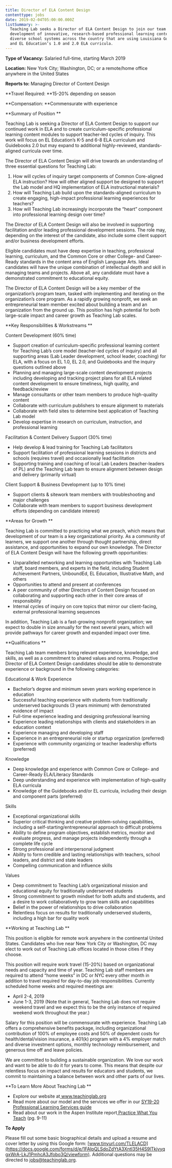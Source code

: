 ```yaml
---
title: Director of ELA Content Design
contenttype: jobs
date: 2019-02-04T05:00:00.000Z
listSummary: >-
  Teaching Lab seeks a Director of ELA Content Design to join our team to lead a
  development of innovative, research-based professional learning content for
  diverse school systems across the country that are using Louisiana Guidebooks
  and EL Education’s 1.0 and 2.0 ELA curricula.
---
```

**Type of Vacancy:** Salaried full-time, starting March 2019  

**Location:** New York City; Washington, DC; or a remote/home office anywhere in the United States 

**Reports to:** Managing Director of Content Design

**Travel Required: **15-20% depending on season

**Compensation: **Commensurate with experience 

**Summary of Position
**

Teaching Lab is seeking a Director of ELA Content Design to support our continued work in ELA and to create curriculum-specific professional learning content modules to support teacher-led cycles of inquiry. This work will focus on EL Education’s K-5 and 6-8 ELA curriculum and Guidebooks 2.0 but may expand to additional highly-reviewed, standards-aligned curricula over time.

The Director of ELA Content Design will drive towards an understanding of three essential questions for Teaching Lab:

1. How will cycles of inquiry target components of Common Core-aligned ELA instruction? How will other aligned support be designed to support the Lab model and HQ implementation of ELA instructional materials?
2. How will Teaching Lab build upon the standards-aligned curriculum to create engaging, high-impact professional learning experiences for teachers?
3. How will Teaching Lab increasingly incorporate the “heart” component into professional learning design over time? 

The Director of ELA Content Design will also be involved in supporting facilitation and/or leading professional development sessions. The role may, depending on the interest of the candidate, also include some client support and/or business development efforts. 

Eligible candidates must have deep expertise in teaching, professional learning, curriculum, and the Common Core or other College- and Career-Ready standards in the content area of English Language Arts. Ideal candidates will have the unique combination of intellectual depth and skill in managing teams and projects. Above all, any candidate must have a demonstrated commitment to educational equity.

The Director of ELA Content Design will be a key member of the organization’s program team, tasked with implementing and iterating on the organization’s core program. As a rapidly growing nonprofit, we seek an entrepreneurial team member excited about building a team and an organization from the ground up. This position has high potential for both large-scale impact and career growth as Teaching Lab scales.

**Key Responsibilities & Workstreams
**

Content Development (60% time)

* Support creation of curriculum-specific professional learning content for Teaching Lab’s core model (teacher-led cycles of inquiry) and all supporting areas (Lab Leader development, school leader, coaching) for ELA, with a focus on EL 1.0, EL 2.0, and Guidebooks and the inquiry questions outlined above
* Planning and managing large-scale content development projects including developing and tracking project plans for all ELA related content development to ensure timeliness, high quality, and feedback/review
* Manage consultants or other team members to produce high-quality content
* Collaborate with curriculum publishers to ensure alignment to materials 
* Collaborate with field sites to determine best application of Teaching Lab model 
* Develop expertise in research on curriculum, instruction, and professional learning

Facilitation & Content Delivery Support (30% time)

* Help develop & lead training for Teaching Lab facilitators
* Support facilitation of professional learning sessions in districts and schools (requires travel) and occasionally lead facilitation
* Supporting training and coaching of local Lab Leaders (teacher-leaders of PL) and the Teaching Lab team to ensure alignment between design and delivery (primarily virtual)

Client Support & Business Development (up to 10% time)

* Support clients & sitework team members with troubleshooting and major challenges
* Collaborate with team members to support business development efforts (depending on candidate interest)

**Areas for Growth 
**

Teaching Lab is committed to practicing what we preach, which means that development of our team is a key organizational priority. As a community of learners, we support one another through thought partnership, direct assistance, and opportunities to expand our own knowledge. The Director of ELA Content Design will have the following growth opportunities: 

* Unparalleled networking and learning opportunities with Teaching Lab staff, board members, and experts in the field, including Student Achievement Partners, UnboundEd, EL Education, Illustrative Math, and others
* Opportunities to attend and present at conferences
* A peer community of other Directors of Content Design focused on collaborating and supporting each other in their core areas of responsibility 
* Internal cycles of inquiry on core topics that mirror our client-facing, external professional learning sequences

In addition, Teaching Lab is a fast-growing nonprofit organization; we expect to double in size annually for the next several years, which will provide pathways for career growth and expanded impact over time. 

**Qualifications
**

Teaching Lab team members bring relevant experience, knowledge, and skills, as well as a commitment to shared values and norms. Prospective Director of ELA Content Design candidates should be able to demonstrate experience or background in the following categories:

Educational & Work Experience

* Bachelor’s degree and minimum seven years working experience in education
* Successful teaching experience with students from traditionally underserved backgrounds (3 years minimum) with demonstrated evidence of impact
* Full-time experience leading and designing professional learning
* Experience leading relationships with clients and stakeholders in an education context
* Experience managing and developing staff 
* Experience in an entrepreneurial role or startup organization (preferred)
* Experience with community organizing or teacher leadership efforts (preferred)

Knowledge 

* Deep knowledge and experience with Common Core or College- and Career-Ready ELA/Literacy Standards
* Deep understanding and experience with implementation of high-quality ELA curricula
* Knowledge of the Guidebooks and/or EL curricula, including their design and component parts (preferred) 

Skills

* Exceptional organizational skills
* Superior critical thinking and creative problem-solving capabilities, including a self-starting/entrepreneurial approach to difficult problems
* Ability to define program objectives, establish metrics, monitor and evaluate progress, and manage projects independently through a complete life cycle
* Strong professional and interpersonal judgment 
* Ability to form credible and lasting relationships with teachers, school leaders, and district and state leaders 
* Compelling communication and influence skills

Values

* Deep commitment to Teaching Lab’s organizational mission and educational equity for traditionally underserved students 
* Strong commitment to growth mindset for both adults and students, and a desire to work collaboratively to grow team skills and capabilities 
* Belief in the power of relationships to drive collaboration
* Relentless focus on results for traditionally underserved students, including a high bar for quality work

**Working at Teaching Lab 
**

This position is eligible for remote work anywhere in the continental United States. Candidates who live near New York City or Washington, DC may elect to work out of Teaching Lab offices located in those cities if they choose. 

This position will require work travel (15-20%) based on organizational needs and capacity and time of year. Teaching Lab staff members are required to attend “home weeks” in DC or NYC every other month in addition to travel required for day-to-day job responsibilities. Currently scheduled home weeks and required meetings are:

* April 2-4, 2019
* June 1-3, 2019 (Note that in general, Teaching Lab does not require weekend travel and we expect this to be the only instance of required weekend work throughout the year.)

Salary for this position will be commensurate with experience. Teaching Lab offers a comprehensive benefits package, including organizational contribution of 100% of employee costs and 50% of dependent costs for health/dental/vision insurance, a 401(k) program with a 4% employer match and diverse investment options, monthly technology reimbursement, and generous time off and leave policies.

We are committed to building a sustainable organization. We love our work and want to be able to do it for years to come. This means that despite our relentless focus on impact and results for educators and students, we commit to maintaining a balance between work and other parts of our lives.

**To Learn More About Teaching Lab 
**

* Explore our website at[ www.teachinglab.org
  ](www.teachinglab.org)
* Read more about our model and the services we offer in our [SY19-20 Professional Learning Services guide
  ](https://www.dropbox.com/s/tbolveueiy4kbbg/SY19-20%20Teaching%20Lab%20Professional%20Learning%20Services.pdf?dl=0)
* Read about our work in the Aspen Institute report[ Practice What You Teach](chrome-extension://oemmndcbldboiebfnladdacbdfmadadm/https://assets.aspeninstitute.org/content/uploads/2017/04/Practice-What-You-Teach.pdf) (pg. 9-11)

**To Apply**

Please fill out some basic biographical details and upload a resume and cover letter by using this Google form: [www.tinyurl.com/TLELACD](https://docs.google.com/forms/d/e/1FAIpQLSdoZdYtA3XntI35H4S9lTkjvyqgxWrA-LkJ1PmhcA3Jfobo3Q/viewform). Additional questions may be directed to [jobs@teachinglab.org](jobs@teachinglab.org).
